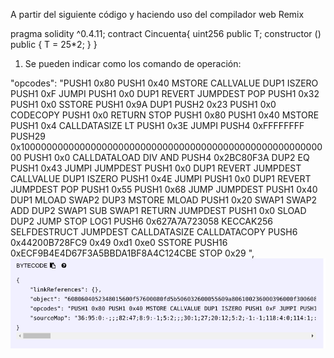 




A partir del siguiente código y haciendo uso del compilador web Remix 

pragma solidity ^0.4.11;
contract Cincuenta{
    uint256 public T;
    constructor () public {
        T = 25*2;
    }
}

1. Se pueden indicar como los comando de operación:

"opcodes": "PUSH1 0x80 PUSH1 0x40 MSTORE CALLVALUE DUP1 ISZERO PUSH1 0xF JUMPI PUSH1 0x0 
DUP1 REVERT JUMPDEST POP PUSH1 0x32 PUSH1 0x0 SSTORE PUSH1 0x9A DUP1 PUSH2 0x23 PUSH1 0x0 
CODECOPY PUSH1 0x0 RETURN STOP PUSH1 0x80 PUSH1 0x40 MSTORE PUSH1 0x4 CALLDATASIZE LT PUSH1
0x3E JUMPI PUSH4 0xFFFFFFFF PUSH29 0x100000000000000000000000000000000000000000000000000000000 
PUSH1 0x0 CALLDATALOAD DIV AND PUSH4 0x2BC80F3A DUP2 EQ PUSH1 0x43 JUMPI JUMPDEST PUSH1 0x0 DUP1
REVERT JUMPDEST CALLVALUE DUP1 ISZERO PUSH1 0x4E JUMPI PUSH1 0x0 DUP1 REVERT JUMPDEST POP PUSH1 0x55 
PUSH1 0x68 JUMP JUMPDEST PUSH1 0x40 DUP1 MLOAD SWAP2 DUP3 MSTORE MLOAD PUSH1 0x20 SWAP1 SWAP2 ADD DUP2 
SWAP1 SUB SWAP1 RETURN JUMPDEST PUSH1 0x0 SLOAD DUP2 JUMP STOP LOG1 PUSH6 0x627A7A723058 KECCAK256 SELFDESTRUCT 
JUMPDEST CALLDATASIZE CALLDATACOPY PUSH6 0x44200B728FC9 0x49 0xd1 0xe0 SSTORE PUSH16 0xECF9B4E4D67F3A5BBDA1BF8A4C124CBE 
STOP 0x29 ",
![alt text](https://github.com/OmarLozano/Diseno-y-Desarrollo/blob/master/PEC1/c%C3%B3digos%20de%20operaci%C3%B3n.png "Comando de operación")
